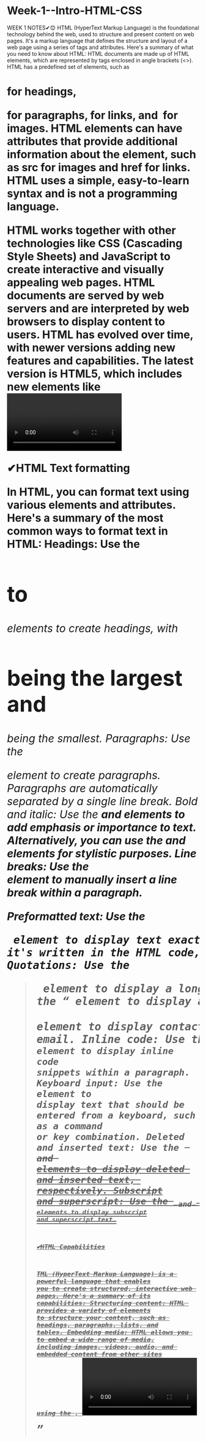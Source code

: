 # Week-1--Intro-HTML-CSS
WEEK 1 NOTES✔😊
HTML (HyperText Markup Language) is the foundational technology behind the web, used to structure and present content on web pages. It's a markup language that defines the structure and layout of a web page using a series of tags and attributes.
Here's a summary of what you need to know about HTML:
HTML documents are made up of HTML elements, which are represented by tags enclosed in angle brackets (<>).
HTML has a predefined set of elements, such as <h1> for headings, <p> for paragraphs, <a> for links, and <img> for images.
HTML elements can have attributes that provide additional information about the element, such as src for images and href for links.
HTML uses a simple, easy-to-learn syntax and is not a programming language.

HTML works together with other technologies like CSS (Cascading Style Sheets) and JavaScript to create interactive and visually appealing web pages.
HTML documents are served by web servers and are interpreted by web browsers to display content to users.
HTML has evolved over time, with newer versions adding new features and capabilities. The latest version is HTML5, which includes new elements like <video>, <audio>, and <canvas>.
HTML is an open standard maintained by the World Wide Web Consortium (W3C).


✔HTML Text formatting

In HTML, you can format text using various elements and attributes. Here's a summary of the most common ways to format text in HTML:
Headings: Use the <h1> to <h6> elements to create headings, with <h1> being the largest and <h6> being the smallest.
Paragraphs: Use the <p> element to create paragraphs. Paragraphs are automatically separated by a single line break.
Bold and italic: Use the <strong> and <em> elements to add emphasis or importance to text. Alternatively, you can use the <b> and <i> elements for stylistic purposes.
Line breaks: Use the <br> element to manually insert a line break within a paragraph.

Preformatted text: Use the <pre> element to display text exactly as it's written in the HTML code, preserving spaces, tabs, and line breaks.
Quotations: Use the <blockquote> element to display a long quotation, or the <q> element to display a short quotation.
Address: Use the <address> element to display contact information, such as an author's address or email.
Inline code: Use the <code> element to display inline code snippets within a paragraph.
Keyboard input: Use the <kbd> element to display text that should be entered from a keyboard, such as a command or key combination.
Deleted and inserted text: Use the <del> and <ins> elements to display deleted and inserted text, respectively.
Subscript and superscript: Use the <sub> and <sup> elements to display subscript and superscript text.


✔HTML Capabilities

TML (HyperText Markup Language) is a powerful language that enables you to create structured, interactive web pages. Here's a summary of its capabilities:
Structuring content: HTML provides a variety of elements to structure your content, such as headings, paragraphs, lists, and tables.
Embedding media: HTML allows you to embed a wide range of media, including images, videos, audio, and embedded content from other sites using the <img>, <video>, <audio>, and <iframe> elements, respectively.
Creating links: HTML enables you to create hyperlinks to other web pages using the <a> element.
Forms and user interaction: HTML lets you create forms with various input types, such as text, email, password, and file upload, using the <form> and <input> elements. You can also add buttons, checkboxes, and radio buttons using the <button>, <input type="checkbox">, and <input type="radio"> elements.
Semantic markup: HTML5 introduces new elements like <header>, <nav>, <section>, <article>, <aside>, and <footer>, which help search engines and screen readers understand the structure of your content.
Accessibility: HTML provides attributes like alt and aria to improve accessibility for users with disabilities.

Canvas: HTML5's <canvas> element allows you to create interactive graphics and animations using JavaScript.
Web storage: HTML5 includes APIs like localStorage and sessionStorage for storing data on the client-side.
Web workers: HTML5's WebWorker API enables you to run JavaScript in the background without blocking the main execution thread.
Offline support: HTML5's applicationCache API allows you to create offline-capable web applications.
Real-time communication: HTML5's WebRTC API enables real-time communication between browsers without plugins.

✔ HTML Navigation and Linking 

HTML provides various elements and attributes to help you create a navigable and well-linked web page. Here's a summary of the most important ones:
Anchor element ( <a> ): The anchor element is used to create hyperlinks. You can link to other web pages using the href attribute, link to specific parts of the same page using the id and name attributes, and download files using the download attribute.
Navigation element ( <nav> ): The navigation element is used to group navigation links and create a navigation section on your web page.
Link element ( <link> ): The link element is used to link to external resources like CSS stylesheets, RSS feeds, and external JavaScript files.
Base element ( <base> ): The base element is used to specify the base URL for all relative links on a web page.
Area element ( <area> ): The area element is used to define clickable areas in an image map.
Target attribute: The target attribute can be used on the anchor element to specify where the linked document should be opened, such as in a new tab or window. Possible values include _blank, _self, _parent, and _top.
Rel attribute: The rel attribute is used on the anchor and link elements to specify the relationship between the current document and the linked document. Possible values include stylesheet for CSS stylesheets, alternate for alternative representations of the current document, and next or prev for documents in a series.
Href lang attribute: The href lang attribute is used to indicate the language of the linked document.
Download attribute: The download attribute is used on the anchor element to specify that the linked file should be downloaded instead of being displayed in the browser.
Ping attribute: The ping attribute is used on the anchor element to specify a list of URLs to send a ping to when the link is clicked.

✔ HTML Working with Graphics and Images

HTML provides the ability to embed and work with graphics and images on web pages. Here are five key elements and attributes related to working with graphics and images in HTML:
Image element ( <img> ): The image element is used to embed images on a web page. The required src attribute specifies the URL of the image file. Other attributes like alt (for alternative text), width and height (for dimensions), and srcset and sizes (for responsive images) are also commonly used.
Canvas element ( <canvas> ): The canvas element is used to create graphics and animations on a web page using JavaScript. The required width and height attributes specify the dimensions of the canvas.
Video element ( <video> ): The video element is used to embed video content on a web page. The src attribute specifies the source of the video file, and the poster attribute specifies an image to be shown while the video is downloading. The controls attribute adds video controls like play/pause, volume, and seeking.
Audio element ( <audio> ): The audio element is used to embed audio content on a web page. The src attribute specifies the source of the audio file. The controls attribute adds audio controls like play/pause and seeking.
Picture element ( <picture> ): The picture element is used to provide multiple source files for an image, allowing the browser to choose the best one based on the user's device and network conditions. The srcset attribute specifies the list of source files, and the media attribute specifies the media query for each source.



✔ HTML Working with Media
HTML includes elements and attributes that enable you to work with media content like audio, video, and interactive elements. Here are five key elements and attributes related to working with media in HTML:
Audio element ( <audio> ): The audio element is used to embed audio content on a web page, such as music or podcasts. It supports various audio formats like MP3, OGG, and WAV. The required src attribute specifies the source of the audio file, and the controls attribute adds audio controls like play/pause and seeking.
Video element ( <video> ): The video element is used to embed video content on a web page. It supports various video formats like MP4, WebM, and OGV. The required src attribute specifies the source of the video file, and the controls attribute adds video controls like play/pause, volume, and seeking.
Track element ( <track> ): The track element is used to add subtitles or captions to a video element. It supports various subtitle formats like WebVTT and SRT. The required kind attribute specifies the type of track (subtitles or captions), and the src attribute specifies the source of the subtitle file.
Source element ( <source> ): The source element is used inside the picture, audio, and video elements to provide multiple source files for the media content, allowing the browser to choose the best one based on the user's device and network conditions. The required src attribute specifies the source file, and the type attribute specifies the MIME type of the source file.
Media attribute: The media attribute is used on the link, source, and style elements to specify the media query for each resource, allowing the browser to choose the best resource based on the user's device and media features. For example, media="(min-width: 600px)" specifies that the resource should be used when the viewport is at least 600 pixels wide.

WEEK 2 NOTES✔😊
UNIT 5-  Working with Graphics and Images


📸📸📸Images

📸When we want to add an image to a webpage, we use the image element, which is simply written as IMG. 
📸Here is the cool part: there are four attributes that need to be included for every image. 

1.First, we have the source attribute (SRC), which tells the browser which image file to load. 
2.Then we have the alt attribute (ALT), which provides a text description of the image. 
3.Lastly, we have the width and height attributes, which determine the size of the image. So, every image should have all four of these attributes.

NOTE
It does not matter whether the height or the width is specified first. In HTML, the order of attributes within an element can be whatever you prefer.

📸😊Image Formats






